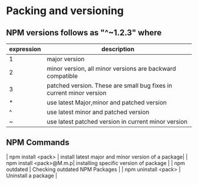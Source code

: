 # Packing and versioning

## NPM versions follows as "^~1.2.3" where 
| expression | description |
| --- | --- |
|1 | major version |
|2 | minor version, all minor versions are backward compatible |
|3 | patched version. These are small bug fixes in current minor version |
|* | use latest Major,minor and patched version |
|^ | use latest minor and patched version |
|~ | use latest patched version in current minor version |
## NPM Commands
| npm install \<pack\> | install latest major and minor version of a package|
| npm install \<pack\>@M.m.p| installing specific version of package |
| npm outdated | Checking outdated NPM Packages |
| npm uninstall \<pack\> | Uninstall a package |